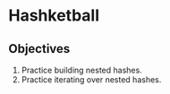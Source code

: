 # Hashketball

## Objectives

1. Practice building nested hashes.
2. Practice iterating over nested hashes.
